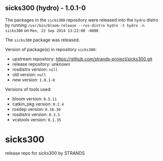 ## sicks300 (hydro) - 1.0.1-0

The packages in the `sicks300` repository were released into the `hydro` distro by running `/usr/bin/bloom-release --ros-distro hydro -t hydro -n sicks300` on `Mon, 22 Sep 2014 13:22:00 -0000`

The `sicks300` package was released.

Version of package(s) in repository `sicks300`:
- upstream repository: https://github.com/strands-project/sicks300.git
- release repository: unknown
- rosdistro version: `null`
- old version: `null`
- new version: `1.0.1-0`

Versions of tools used:
- bloom version: `0.5.11`
- catkin_pkg version: `0.2.4`
- rosdep version: `0.10.30`
- rosdistro version: `0.3.5`
- vcstools version: `0.1.35`


sicks300
========

release repo for sicks300 by STRANDS
